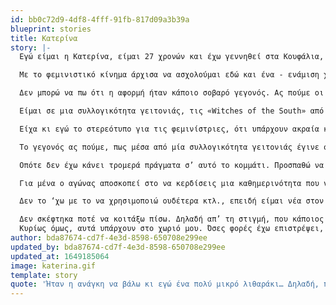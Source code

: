 ```yaml
---
id: bb0c72d9-4df8-4fff-91fb-817d09a3b39a
blueprint: stories
title: Κατερίνα
story: |-
  Εγώ είμαι η Κατερίνα, είμαι 27 χρονών και έχω γεννηθεί στα Κουφάλια, ένα χωριό έξω από την Θεσσαλονίκη. Σπούδασα στην Πάτρα για κάποια χρόνια, και τώρα τον τελευταίο ένα χρόνο ζω στην Αθήνα όπου και κάνω μεταπτυχιακό.

  Με το φεμινιστικό κίνημα άρχισα να ασχολούμαι εδώ και ένα - ενάμιση χρόνο τυχαία. Αναγνώριζα πράγματα στην ζωή μου με τα οποία θα έπρεπε κανονικά να είχα ασχοληθεί πιο πριν, όμως τα συνειδητοποίησα αργότερα. Η ενασχόλησή μου προέκυψε εξαιτίας κόσμου που γνώρισα και είδα το τι συμβαίνει, είδα δηλαδή κύκλους ανθρώπων κυρίως. Πάντα ασχολούμουν ως φοιτήτρια με τα πολιτικά, αλλά δεν είχα δει τόσο αυτή την σκοπιά, ήταν κάπου κρυμμένη. Και ακολουθούσαμε και είχαμε πάνω μας στερεότυπα κ.ο.κ. 

  Δεν μπορώ να πω ότι η αφορμή ήταν κάποιο σοβαρό γεγονός. Ας πούμε οι γυναικοκτονίες, προφανώς και είναι κάτι που κάνει μπαμ, το me too και πάει λέγοντας. Για μένα όμως ήταν κυρίως, ότι είναι ανάγκη να το κάνουμε! Δηλαδή ότι είναι πιο αναγκαίο από ποτέ, ότι είναι το κανονικό, ότι τώρα πρέπει να κατέβεις στον δρόμο, πρέπει να γράψεις κάποια κείμενα, πρέπει να είσαι σε μια συλλογικότητα. 

  Είμαι σε μια συλλογικότητα γειτονιάς, τις «Witches of the South» από τότε που πρωτοξεκίνησαν, από την πρώτη συνέλευση, τον Μάιο. Δεν είμαι σε κάποια άλλη. Διαβάζω κάποια πράγματα, με βοήθησε και το μεταπτυχιακό μου παράλληλα, γιατί εκεί πέρα γνώρισα γυναίκες μύθους για τον φεμινισμό, τη Βαΐου, τη Λυκογιάννη, κ.ά., διάβασα κείμενά τους και είπα, «τι γίνεται;». Οπότε και ως αρχιτέκτονας, έκανα μια διαφορετική ανάγνωση της πόλης, αρκετά σοκαριστική. Συνειδητοποίησα, ότι σχεδιάζουμε για άντρες, και όντως οι άντρες σχεδιάζουν, δηλαδή υπάρχει αυτό.

  Είχα κι εγώ το στερεότυπο για τις φεμινίστριες, ότι υπάρχουν ακραία κτλ., και τελικά όχι. Κάθε γυναίκα έχει έναν φεμινισμό μέσα της, απλά δεν έχει την δύναμη να τον βγάλει προς τα έξω, λόγω της πατριαρχίας κτλ. Πέρασα πολλά τραυματικά γεγονότα γιατί όταν μεγαλώνεις σε ένα χωριό της επαρχίας της Ελλάδας, με όλες τις αντιλήψεις του, κουβαλάς και όλα τα στερεότυπα πάνω σου. Στερεότυπα που έχουν να κάνουν με το γυναικείο σώμα, αλλά και γενικότερα με την γυναικεία υπόσταση στην κοινωνία, οπότε πλέον τα αναγνωρίζω διαφορετικά. Παρ’ όλα αυτά, δεν είχα καταπιεστικό οικογενειακό περιβάλλον. Έχω όμως βρεθεί σε κακοποιητικές σχέσεις, είτε προσωπικές, είτε γενικότερα από άντρες στον ευρύτερο κύκλο μου. Δεν θα μιλήσω γι’ αυτές, γιατί δεν ήταν ουσιαστικά αυτές που με ώθησαν στον φεμινισμό. Ήταν η ανάγκη να βάλω κι εγώ ένα πολύ μικρό λιθαράκι στα κοινωνικά ζητήματα, σε όλο αυτό που συμβαίνει εκεί έξω. Στο πώς να βοηθήσουμε η μία την άλλη. 

  Το γεγονός ας πούμε, πως μέσα από μία συλλογικότητα γειτονιάς έγινε όλο αυτό με το κύκλωμα στην Ηλιούπολη. Απλά επειδή μια κοπέλα είχε τη δύναμη να το πει στην άλλη και έπειτα βγήκαν κι άλλες, έγιναν πορείες σε γειτονιές που δεν θα γινόντουσαν ποτέ, σε περιοχές που φαίνονταν ασφαλείς, όπως η Αργυρούπολη, γειτονιές που λες «μα γιατί; δεν έχουν κάτι, αφού είναι πλούσιες». 

  Οπότε δεν έχω κάνει τρομερά πράγματα σ’ αυτό το κομμάτι. Προσπαθώ να γράφω πράγματα όσον αφορά την αρχιτεκτονική, την πολεοδομία, την πόλη και τις γυναίκες. Προσπαθώ να είμαι σε συλλογικότητες γειτονιάς, να είμαι στο δρόμο όταν μπορώ και όταν το κρίνω σκόπιμο, να είμαι εκεί για να υποστηρίξω άλλες γυναίκες που το έχουν ανάγκη. Ακόμα και με το ραδιόφωνο, προσπαθώ να βάλω κι εκεί τον φεμινισμό, σε όλους τους κλάδους της ζωής μου, γιατί διαφορετικά δεν γίνεται να υπάρχει. Δε γίνεται να λέμε ότι είμαστε φεμινίστριες και φεμινιστές απλά επειδή εγώ έκατσα και έγραψα π.χ. ένα κείμενο στο μεταπτυχιακό μου. Είναι πολύ περιοριστικό. Πρέπει να υπάρχει παντού στη ζωή μας. Ούτε αντίστοιχα επειδή είμαστε σε μία συλλογικότητα, τα λέμε στη συνέλευσή μας, αλλά δεν τα εφαρμόζουμε σε κανένα άλλο κλάδο της ζωής μας. Στην εργασία, στο σπίτι, στη σχέση που έχουμε με τον σύντροφό μας, με τους φίλους μας, με όλους!

  Για μένα ο αγώνας αποσκοπεί στο να κερδίσεις μια καθημερινότητα που να είναι ασφαλής. Αλλά και η ασφάλεια έχει πολλά πρόσημα. Ασφαλής με την έννοια, ότι εγώ σαν γυναίκα πλέον δεν θέλω να σκέφτομαι τέσσερις φορές πριν βγω από την πόρτα μου το τι θα φορέσω και άμα θα μπορώ να περπατήσω στον δρόμο. Είναι κρίμα, το ότι μια γυναίκα και μια θηλυκότητα ευρύτερα, δεν μπορεί να νιώσει οκ με αυτό που είναι, ενώ ο οποιοσδήποτε μπορεί. Κι εγώ για την πάροδο της ζωής μου το σκέφτομαι αυτό, αργότερα δηλαδή άμα δημιουργήσω οικογένεια. Το να μπορεί κάποιος να είναι συμφιλιωμένος με αυτό που είναι και να βγει στο δρόμο, χρειάζεται δύναμη αλλά και την υποστήριξη από τους άλλους. Είναι σαν μια αλυσίδα, κι εγώ θέλω να είμαι μέρος μια αλυσίδας, όπου κανείς δεν θα φοβάται να βγει στο δρόμο να περπατήσει, να ζήσει, να μιλήσει, να ερωτευτεί, όποιος και αν είναι αυτός, είτε είναι μια λεσβία, είτε είναι ένα γκέι άτομο, είτε ένα ασέξουαλ, είτε ένα ΑΜΕΑ, οποιοσδήποτε άνθρωπος που θα νιώθει κάτι. 

  Δεν το ‘χω με το να χρησιμοποιώ ουδέτερα κτλ., επειδή είμαι νέα στον φεμινισμό. Αλλά πρακτικά θέλω να τα δω αυτά να συμβαίνουν. Επί του πρακτέου θέλω να έρθει κάποιος και να μου πει «πού μπορώ να βρω βοήθεια γι’ αυτό;». Και όχι για να τον βοηθήσω εγώ, δε θέλω να είμαι ο σωτήρας, ούτε κατά διάνοια. Αλλά επειδή είμαστε μια ομάδα που εκεί θα νιώθεις ασφαλής. Και αυτή η ομάδα θέλω να υπάρχει παντού, δηλαδή να είναι μειονότητα αυτοί που θα λένε «δες τι κάνουμε», να μην είμαστε μια κρυμμένη ομάδα που να κάνουμε συνελεύσεις κάπου. Να είμαστε ένα δίκτυο ανθρώπων, αυτό ουσιαστικά θέλω, ένα μεγαλύτερο δίκτυο ατόμων, που την ευαλωτότητά τους, θα την κάνουν δύναμη και θα την επιβάλλουν στην πατριαρχική κοινωνία.

  Δεν σκέφτηκα ποτέ να κοιτάξω πίσω. Δηλαδή απ’ τη στιγμή, που κάποιος μπαίνει σ’ αυτό, νομίζω είναι δύσκολο να βγει. Γιατί όλη η καθημερινότητά του είναι έτσι. Όταν εγώ ας πούμε πέρασα μια συνέντευξη πριν λίγους μήνες και δεν με πήραν, γιατί στο εργοτάξιο δεν παίρνουν γυναίκες και δη νέες γυναίκες («πού θα πάει το κοριτσάκι;») και τέτοιες αντιλήψεις υπάρχουν ακόμα το 2022, είναι τρομακτικό. Όταν ακόμα ακούω γύρω μου «μηχανικός τώρα γυναίκα; Εντάξει, στο γραφείο καλά θα ‘σαι». Αλλά ακόμα και στο δρόμο, το γεγονός ότι κάποιος με ευκολία σε βρίζει και σου λέει «πού πας μωρή;», «πάνε στην κουζίνα σου», και υπάρχουν ακόμα αυτά! 
  Κυρίως όμως, αυτά υπάρχουν στο χωριό μου. Όσες φορές έχω επιστρέψει, παρατηρώ μια πολύ μεγάλη σαπίλα. Και γι’ αυτό θα ήθελα αυτό να απλωθεί κι εκεί. Το πρόβλημα δεν είναι τόσο εδώ, όσο εκεί. Γιατί όλες αυτές τις αντιλήψεις τις κουβαλάνε και άντρες και γυναίκες, ζουν μαζί μ’ αυτές πολύ δεμένοι και δεν μπορούν να ξεφύγουν. Οπότε δεν γυρνάω πίσω μέχρι να τους δω κι εκεί να συνειδητοποιούν κάπως την κατάσταση. Κυρίως, ο στόχος είναι για εκεί. Δηλαδή οι φίλες μου, ο ένας ή ο άλλος που είναι λίγο πολιτικά ψημένος, που έχει κάποια ερεθίσματα, θα βγει. Πώς όμως θα βγει ένας άνθρωπος που έχει όλη την καταπίεση πάνω του, την διπλή- τριπλή καταπίεση. Γι’ αυτό δε γυρνάω πίσω, αλλά και για μένα, γιατί κι εγώ εκεί μεγάλωσα. Κυρίως όμως γιατί οι γυναίκες της επαρχίας, οι γιαγιάδες μας, οι μαμάδες μας, οι συμμαθήτριές μας, τα μικρά κορίτσια που δεν ξέρουν τι σημαίνει πατριαρχία, δεν ξέρουν τι σημαίνει σεξουαλική κακοποίηση, ακούνε μόνο λεξούλες να συμβαίνουν και εντάξει, γι’ αυτές είναι απλά ειδήσεις. Δεν είναι ειδήσεις, είναι η καθημερινότητά τους, και μέχρι να το αναγνωρίσουν αυτοί, εγώ δεν νομίζω ότι θα γυρίσω πίσω.
author: bda87674-cd7f-4e3d-8598-650708e299ee
updated_by: bda87674-cd7f-4e3d-8598-650708e299ee
updated_at: 1649185064
image: katerina.gif
template: story
quote: 'Ήταν η ανάγκη να βάλω κι εγώ ένα πολύ μικρό λιθαράκι… Δηλαδή, πώς η μία να βοηθήσουμε την άλλη. Ότι ας πούμε, μέσα από μία συλλογικότητα γειτονιάς έγινε όλο αυτό με το κύκλωμα στην Ηλιούπολη. Απλά επειδή μια κοπέλα είχε τη δύναμη να το πει στην άλλη και πολλές βγήκανε.'
---
```

